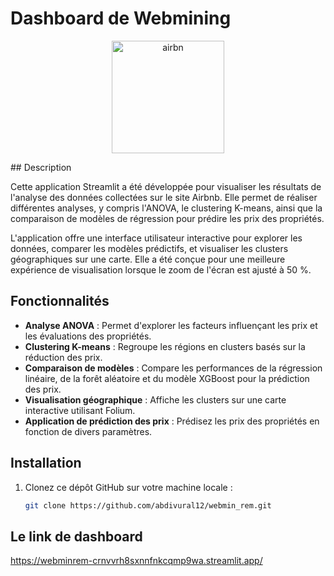 # Dashboard de Webmining
<p align="center">
    <img src="dh" alt="airbn" width="180" height="180">
</p>
## Description

Cette application Streamlit a été développée pour visualiser les résultats de l'analyse des données collectées sur le site Airbnb. Elle permet de réaliser différentes analyses, y compris l'ANOVA, le clustering K-means, ainsi que la comparaison de modèles de régression pour prédire les prix des propriétés.

L'application offre une interface utilisateur interactive pour explorer les données, comparer les modèles prédictifs, et visualiser les clusters géographiques sur une carte. Elle a été conçue pour une meilleure expérience de visualisation lorsque le zoom de l'écran est ajusté à 50 %.

## Fonctionnalités

- **Analyse ANOVA** : Permet d'explorer les facteurs influençant les prix et les évaluations des propriétés.
- **Clustering K-means** : Regroupe les régions en clusters basés sur la réduction des prix.
- **Comparaison de modèles** : Compare les performances de la régression linéaire, de la forêt aléatoire et du modèle XGBoost pour la prédiction des prix.
- **Visualisation géographique** : Affiche les clusters sur une carte interactive utilisant Folium.
- **Application de prédiction des prix** : Prédisez les prix des propriétés en fonction de divers paramètres.

## Installation

1. Clonez ce dépôt GitHub sur votre machine locale :

   ```bash
   git clone https://github.com/abdivural12/webmin_rem.git
## Le link de dashboard
https://webminrem-crnvvrh8sxnnfnkcqmp9wa.streamlit.app/
